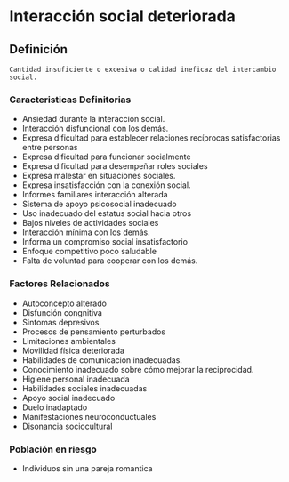 # Interacción social deteriorada
## Definición
	Cantidad insuficiente o excesiva o calidad ineficaz del intercambio social.

### Caracteristicas Definitorias
   
- Ansiedad durante la interacción 
social.   
- Interacción disfuncional con 
los demás.   
- Expresa dificultad para 
establecer relaciones 
recíprocas satisfactorias entre 
personas   
- Expresa dificultad para 
funcionar socialmente   
- Expresa dificultad para 
desempeñar roles sociales   
- Expresa malestar en 
situaciones sociales.   
- Expresa insatisfacción con la 
conexión social.    
- Informes familiares interacción 
alterada   
- Sistema de apoyo psicosocial 
inadecuado   
- Uso inadecuado del estatus 
social hacia otros   
- Bajos niveles de actividades 
sociales   
- Interacción mínima con los demás.   
- Informa un compromiso 
social insatisfactorio   
- Enfoque competitivo poco 
saludable   
- Falta de voluntad para cooperar 
con los demás.

### Factores Relacionados
- Autoconcepto alterado   
- Disfunción congnitiva   
- Sintomas depresivos   
- Procesos de pensamiento 
perturbados   
- Limitaciones ambientales   
- Movilidad física deteriorada   
- Habilidades de comunicación 
inadecuadas.  
- Conocimiento inadecuado sobre 
cómo mejorar la reciprocidad.   
- Higiene personal inadecuada  
- Habilidades sociales inadecuadas   
- Apoyo social inadecuado   
- Duelo inadaptado   
- Manifestaciones 
neuroconductuales   
- Disonancia sociocultural

### Población en riesgo
- Individuos sin una pareja romantica

